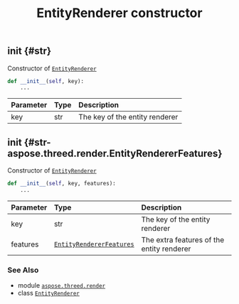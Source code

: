 ﻿---
title: EntityRenderer constructor
second_title: Aspose.3D for Python via .NET API References
description: 
type: docs
weight: 10
url: /python-net/aspose.threed.render/entityrenderer/__init__/
is_root: false
---

## __init__ {#str}

Constructor of [`EntityRenderer`](/3d/python-net/aspose.threed.render/entityrenderer)



```python
def __init__(self, key):
    ...
```


| Parameter | Type | Description |
| :- | :- | :- |
| key | str | The key of the entity renderer |


## __init__ {#str-aspose.threed.render.EntityRendererFeatures}

Constructor of [`EntityRenderer`](/3d/python-net/aspose.threed.render/entityrenderer)



```python
def __init__(self, key, features):
    ...
```


| Parameter | Type | Description |
| :- | :- | :- |
| key | str | The key of the entity renderer |
| features | [`EntityRendererFeatures`](/3d/python-net/aspose.threed.render/entityrendererfeatures) | The extra features of the entity renderer |



### See Also
* module [`aspose.threed.render`](../../)
* class [`EntityRenderer`](/3d/python-net/aspose.threed.render/entityrenderer)
